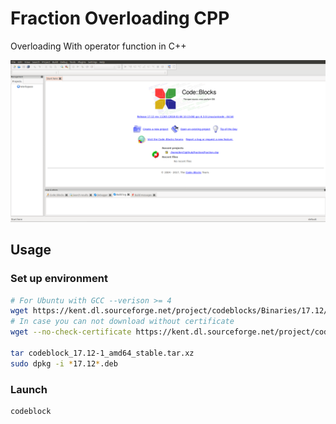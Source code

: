 # Fraction Overloading CPP
Overloading With operator function in C++

![Instace of Codeblock on ubuntu](assets/codeblock.png)

## Usage

### Set up environment

```bash
# For Ubuntu with GCC --verison >= 4
wget https://kent.dl.sourceforge.net/project/codeblocks/Binaries/17.12/Linux/Debian%20stable/codeblocks_17.12-1_amd64_stable.tar.xz
# In case you can not download without certificate
wget --no-check-certificate https://kent.dl.sourceforge.net/project/codeblocks/Binaries/17.12/Linux/Debian%20stable/codeblocks_17.12-1_amd64_stable.tar.xz

tar codeblock_17.12-1_amd64_stable.tar.xz
sudo dpkg -i *17.12*.deb
```

### Launch

```bash
codeblock
```

